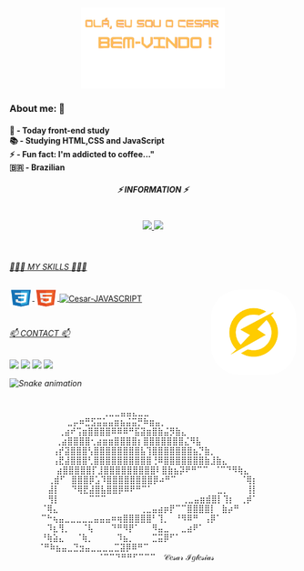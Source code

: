 <br>
 <p align="center"><a href="https://github.com/eucesar"><img width="50%" alt="⚡️ Olá, EU sou o Cesar Bem-Vindo ⚡️" src="home.png" /></a></p> 
 
<h3>About me: 💬 </h3>
 <h4>💼 - Today front-end study <br>
📚 - Studying HTML,CSS and JavaScript <br>
⚡ - Fun fact: I'm addicted to coffee..." <br>
🇧🇷 - Brazilian </h4> 

<h5 align="center">⚡️ INFORMATION ⚡️ </h5> <br>
<div align="center">
  <a href="https://github.com/eucesar">
  <img height="180em" src="https://github-readme-stats.vercel.app/api?username=eucesar&show_icons=true&theme=onedark&include_all_commits=true&count_private=true"/> 
  <img width="54%" src="https://github-readme-stats.vercel.app/api/top-langs/?username=eucesar&layout=compact&langs_count=7&theme=onedark"/>
</div>
<br>

<div><br>
<h6> 👨🏻‍💻 MY SKILLS 👨🏻‍💻 </h6>
  <img align="center" alt="Cesar-CSS" height="30" width="40" src="https://raw.githubusercontent.com/devicons/devicon/master/icons/css3/css3-original.svg">
  <img align="center" alt="Cesar-HTML" height="30" width="40" src="https://raw.githubusercontent.com/devicons/devicon/master/icons/html5/html5-original.svg">
 <img align="center" alt="Cesar-JAVASCRIPT" height="30" width="40" src="https://cdn.jsdelivr.net/gh/devicons/devicon/icons/javascript/javascript-plain.svg">
  <img align="right" alt="Cesar-pic" height="150" style="border-radius:50px;" src="lightning.png">
</div>
 <br>

<div hover:"backdrop">
<h6>📫 CONTACT 📫<h6>
<a href="https://www.linkedin.com/mwlite/in/cesar-iglesias-tecnologia"><img src="https://img.shields.io/badge/-LinkedIn-%230077B5?style=for-the-badge&logo=linkedin&logoColor=white" target="_blank"></a>
<a href = "mailto:cesaribneto.job@gmail.com"><img src="https://img.shields.io/badge/-Gmail-%23333?style=for-the-badge&logo=gmail&logoColor=white" target="_blank"></a>
<a href = "https://api.whatsapp.com/send/?phone=5511973812325"><img src="https://img.shields.io/badge/WhatsApp-25D366?style=for-the-badge&logo=whatsapp&logoColor=white"></a>
<a href="https://discord.gg/zaTUuwswz6" target="_blank"><img src="https://img.shields.io/badge/Discord-7289DA?style=for-the-badge&logo=discord&logoColor=white" target="_blank"></a> 

![Snake animation](https://github.com/eucesar/eucesar/blob/output/github-contribution-grid-snake.svg)

</div>
<div alt="assinatura" align="center">
 
 
⠀           ⠀⠀⠀⠀⠀⠀   ⠀⠀⠀⠀ ⢀⣀⣀⣤⣤⣄⣀⣀⠀⠀⠀⠀⠀⠀⠀⠀⠀⠀⠀⠀⠀⠀
⠀⠀⠀⠀⠀⠀⠀          ⠀⠀⠀⣀⡤⠶⣛⣫⣭⣥⣤⣶⣦⣬⣭⡛⠷⣶⣤⡀⠀⠀⠀⠀⠀⠀⠀⠀⠀
⠀⠀⠀⠀⠀⠀          ⠀⢀⣴⠞⢩⣶⣿⣿⣿⣿⠿⠿⠿⠛⣯⣽⣶⣿⣷⣬⡻⣷⣄⠀⠀⠀⠀⠀⠀⠀
⠀⠀⠀⠀          ⠀⢀⣴⣿⣿⣿⣿⢂⣴⣶⣶⣿⣿⣿⣿⡆⣿⣿⣿⣿⣿⣿⣿⣌⠻⣧⠀⠀⠀⠀⠀⠀
⠀⠀⠀         ⠀⢠⡞⣽⣿⣿⣿⢣⣿⣿⣿⣿⣿⣿⣿⣿⣧⢹⣿⣿⣿⣿⣿⣿⣿⣦⡙⣷⡀⠀⠀⠀⠀
⠀⠀⠀         ⢠⣟⣼⣿⣿⣿⢃⣿⣿⣿⣿⣿⣿⣿⣿⣿⣿⢘⠿⣿⣿⣿⣿⣿⣿⣿⣷⣸⣷⣄⠀⠀⠀
⠀         ⠀⣴⣿⣿⣿⣿⣿⡏⣸⣿⣿⣿⣿⣿⣿⣿⣿⣿⠇⣿⣷⣦⡽⠟⠛⠉⠉⠀⠈⠉⠙⠻⢷⣄⠀
         ⢀⣾⠋⠀⣿⣿⣿⡿⣡⠹⣿⣿⣿⣿⣿⣿⣿⣿⡿⠴⠛⠉⠀⠀⠀⠀⠀⠀⠀⠀⠀⠀⠀⠈⢿⡆
         ⣼⡇⠀⠀⠙⢿⣟⣼⣿⣧⣿⣿⡿⠿⠟⠛⠉⠁⠀⠀⠀⠀⠀⠀⠀⠀⠀⠀⠀⣀⡀⠀⠀⠀⢸⡇
         ⢻⡇⠀⠀⠀⠀⠀⠉⠉⠉⠀⠀⠀⠀⠀⠀⠀⠀⠀⠀⠀⠀⠀⢀⣀⣤⣶⣾⣿⡇⢹⡆⠀⢀⡾⠁
         ⠈⢿⣄⠀⠀⠀⠀⠀⠀⠀⠀⠀⠀⠀⠀⠀⠀⢀⣀⣤⣴⡶⡟⠉⠉⣿⣿⣿⣿⡇⠀⣷⡴⠛⠀⠀
⠀⠀         ⠉⠓⢦⣤⣀⣀⣀⣀⣀⣤⣤⣤⠶⢶⣿⣿⣿⣿⣿⠃⢹⡀⠀⠘⠻⠿⠛⠀⢠⡿⠁⠀⠀⠀
⠀⠀⠀⠀         ⠀⠹⣆⢻⡀⠀⠀⠈⢧⠀⠀⠀⠙⠛⠻⡟⠁⠀⠀⠻⣤⣀⠀⠀⣀⣴⠟⠁⠀⠀⠀⠀
⠀⠀⠀⠀⠀⠀         ⠘⢷⣵⣄⠀⠀⠈⢷⡀⠀⠀⠀⠀⠹⣦⡀⠀⠀⠀⣉⣭⡿⠋⠁⠀⠀⠀⠀⠀⠀
⠀⠀⠀⠀⠀⠀⠀⠀         ⠈⠛⠷⣦⣤⣀⣙⣲⣤⣀⣀⣀⣀⣉⣽⡿⠿⠛⠉⠀⠀⠀⠀⠀⠀⠀⠀⠀
⠀⠀⠀⠀⠀⠀⠀⠀⠀⠀⠀         ⠀⠈⠉⠉⠙⠛⠛⠋⠉⠉⠉⠀   𝒞𝑒𝓈𝒶𝓇 ℐ𝑔𝓁𝑒𝓈𝒾𝒶𝓈    
 </div>

